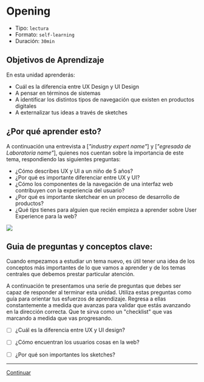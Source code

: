 # Opening
- Tipo: `lectura`
- Formato: `self-learning`
- Duración: `30min`

## Objetivos de Aprendizaje

En esta unidad aprenderás:

* Cuál es la diferencia entre UX Design y UI Design
* A pensar en términos de sistemas 
* A identificar los distintos tipos de navegación que existen en productos digitales
* A externalizar tus ideas a través de sketches

## ¿Por qué aprender esto?

A continuación una entrevista a [_"industry expert name"_] y [_"egresada de Laboratoria name"_], quienes nos cuentan sobre la importancia de este tema, respondiendo las siguientes preguntas:
 
  - ¿Cómo describes UX y UI a un niño de 5 años?
  - ¿Por qué es importante diferenciar entre UX y UI?
  - ¿Cómo los componentes de la navegación de una interfaz web contribuyen con la experiencia del usuario?
  - ¿Por qué es importante sketchear en un proceso de desarrollo de productos?
  - ¿Qué _tips_ tienes para alguien que recién empieza a aprender sobre User Experience para la web?

![](http://via.placeholder.com/450x350)

## Guia de preguntas y conceptos clave:

Cuando empezamos a estudiar un tema nuevo, es útil tener una idea de los conceptos más importantes de lo que vamos a aprender y de los temas centrales que debemos prestar particular atención.

A continuación te presentamos una serie de preguntas que debes ser capaz de responder al terminar esta unidad. Utiliza estas preguntas como guía para orientar tus esfuerzos de aprendizaje. Regresa a ellas constantemente a medida que avanzas para validar que estás avanzando en la dirección correcta. Que te sirva como un "checklist" que vas marcando a medida que vas progresando.

- [ ] ¿Cuál es la diferencia entre UX y UI design?
- [ ] ¿Cómo encuentran los usuarios cosas en la web?
- [ ] ¿Por qué son importantes los sketches?


***

[Continuar](#)